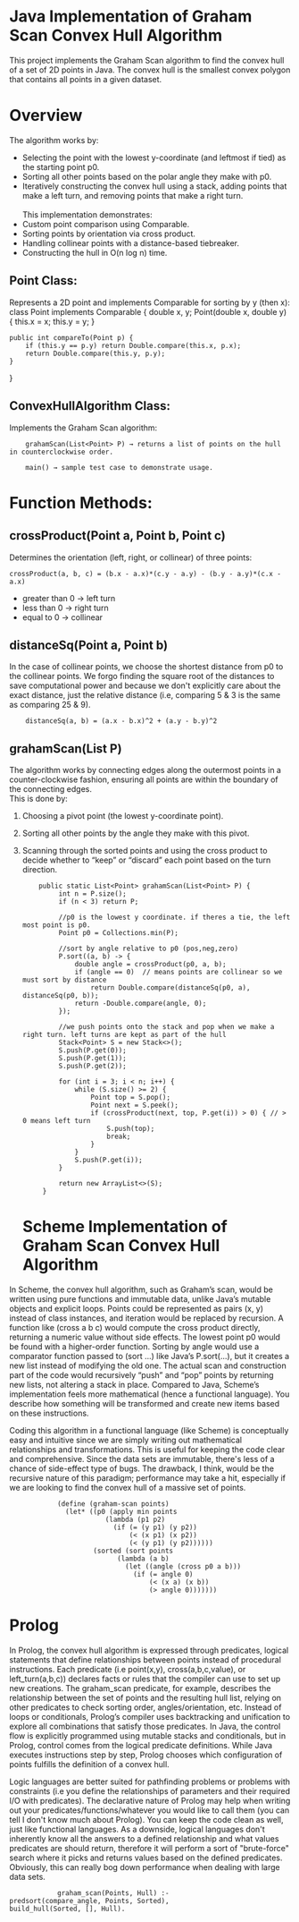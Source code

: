# Java Implementation of Graham Scan Convex Hull Algorithm
This project implements the Graham Scan algorithm to find the convex hull of a set of 2D points in Java.
The convex hull is the smallest convex polygon that contains all points in a given dataset.

# Overview
The algorithm works by:
- Selecting the point with the lowest y-coordinate (and leftmost if tied) as the starting point p0.
- Sorting all other points based on the polar angle they make with p0.
- Iteratively constructing the convex hull using a stack, adding points that make a left turn, and removing points that make a right turn.
<br><br>This implementation demonstrates:
- Custom point comparison using Comparable.
- Sorting points by orientation via cross product.
- Handling collinear points with a distance-based tiebreaker.
- Constructing the hull in O(n log n) time.

## Point Class:
Represents a 2D point and implements Comparable<Point> for sorting by y (then x):
        class Point implements Comparable<Point> {
    double x, y;
    Point(double x, double y) { this.x = x; this.y = y; }

    public int compareTo(Point p) {
        if (this.y == p.y) return Double.compare(this.x, p.x);
        return Double.compare(this.y, p.y);
    }
}

## ConvexHullAlgorithm Class:
Implements the Graham Scan algorithm:

        grahamScan(List<Point> P) → returns a list of points on the hull in counterclockwise order.
        
        main() → sample test case to demonstrate usage.

# Function Methods:
## crossProduct(Point a, Point b, Point c)
Determines the orientation (left, right, or collinear) of three points:<br>

    crossProduct(a, b, c) = (b.x - a.x)*(c.y - a.y) - (b.y - a.y)*(c.x - a.x)
  
- greater than 0 -> left turn
- less than 0 -> right turn
- equal to 0 -> collinear

## distanceSq(Point a, Point b)
In the case of collinear points, we choose the shortest distance from p0 to the collinear points. We forgo finding the square root of the distances to save computational power and because we don't explicitly care about the exact distance, just the relative distance (i.e, comparing 5 & 3 is the same as comparing 25 & 9).

        distanceSq(a, b) = (a.x - b.x)^2 + (a.y - b.y)^2

## grahamScan(List<Point> P)
The algorithm works by connecting edges along the outermost points in a counter-clockwise fashion, ensuring all points are within the boundary of the connecting edges.
<br> This is done by:
1. Choosing a pivot point (the lowest y-coordinate point).

2. Sorting all other points by the angle they make with this pivot.

3. Scanning through the sorted points and using the cross product to decide whether to “keep” or “discard” each point based on the turn direction.

           public static List<Point> grahamScan(List<Point> P) {
                int n = P.size();
                if (n < 3) return P;
        
                //p0 is the lowest y coordinate. if theres a tie, the left most point is p0.
                Point p0 = Collections.min(P);
        
                //sort by angle relative to p0 (pos,neg,zero)
                P.sort((a, b) -> {
                    double angle = crossProduct(p0, a, b);
                    if (angle == 0)  // means points are collinear so we must sort by distance
                        return Double.compare(distanceSq(p0, a), distanceSq(p0, b));
                    return -Double.compare(angle, 0); 
                });
        
                //we push points onto the stack and pop when we make a right turn. left turns are kept as part of the hull
                Stack<Point> S = new Stack<>();
                S.push(P.get(0));
                S.push(P.get(1));
                S.push(P.get(2));
        
                for (int i = 3; i < n; i++) {
                    while (S.size() >= 2) {
                        Point top = S.pop();
                        Point next = S.peek();
                        if (crossProduct(next, top, P.get(i)) > 0) { // > 0 means left turn
                            S.push(top);
                            break;
                        }
                    }
                    S.push(P.get(i));
                }
        
                return new ArrayList<>(S);
            }


   # Scheme Implementation of Graham Scan Convex Hull Algorithm
In Scheme, the convex hull algorithm, such as Graham’s scan, would be written using pure functions and immutable data, unlike Java’s mutable objects and explicit loops. Points could be represented as pairs (x, y) instead of class instances, and iteration would be replaced by recursion. A function like 
(cross a b c) would compute the cross product directly, returning a numeric value without side effects. The lowest point p0 would be found with a higher-order function. Sorting by angle would use a comparator function passed to (sort ...) like Java’s P.sort(...), but it creates a new list instead of modifying        the old one. The actual scan and construction part of the code would recursively “push” and “pop” points by returning new lists, not altering a stack in place. Compared to Java, Scheme’s implementation feels more mathematical (hence a functional language). You describe how something will be transformed and create     new items based on these instructions.<br>

Coding this algorithm in a functional language (like Scheme) is conceptually easy and intuitive since we are simply writing out mathematical relationships and transformations. This is useful for keeping the code clear and comprehensive. Since the data sets are immutable, there's less of a chance of side-effect type of bugs. The drawback, I think, would be the recursive nature of this paradigm; performance may take a hit, especially if we are looking to find the convex hull of a massive set of points.

                (define (graham-scan points)
                  (let* ((p0 (apply min points
                            (lambda (p1 p2)
                              (if (= (y p1) (y p2))
                                  (< (x p1) (x p2))
                                  (< (y p1) (y p2))))))
                         (sorted (sort points
                               (lambda (a b)
                                 (let ((angle (cross p0 a b)))
                                   (if (= angle 0)
                                       (< (x a) (x b))
                                       (> angle 0)))))))

  # Prolog
In Prolog, the convex hull algorithm is expressed through predicates, logical statements that define relationships between points instead of procedural instructions. Each predicate (i.e point(x,y), cross(a,b,c,value), or left_turn(a,b,c)) declares facts or rules that the compiler can use to set up new creations. The graham_scan predicate, for example, describes the relationship between the set of points and the resulting hull list, relying on other predicates to check sorting order, angles/orientation, etc. Instead of loops or conditionals, Prolog’s compiler uses backtracking and unification to explore all combinations that satisfy those predicates. In Java, the control flow is explicitly programmed using mutable stacks and conditionals, but in Prolog, control comes from the logical predicate definitions. While Java executes instructions step by step, Prolog chooses which configuration of points fulfills the definition of a convex hull.<br>

Logic languages are better suited for pathfinding problems or problems with constraints (i.e you define the relationships of parameters and their required I/O with predicates). The declarative nature of Prolog may help when writing out your predicates/functions/whatever you would like to call them (you can tell I don't know much about Prolog). You can keep the code clean as well, just like functional languages. As a downside, logical languages don't inherently know all the answers to a defined relationship and what values predicates are should return, therefore it will perform a sort of "brute-force" search where it picks and returns values based on the defined predicates. Obviously, this can really bog down performance when dealing with large data sets.

                graham_scan(Points, Hull) :-
    predsort(compare_angle, Points, Sorted),
    build_hull(Sorted, [], Hull).
